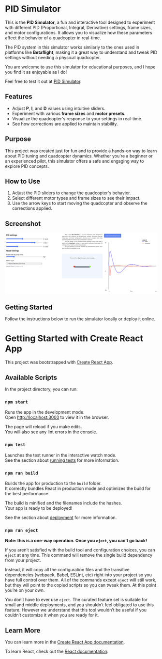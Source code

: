 # PID Simulator

This is the **PID Simulator**, a fun and interactive tool designed to experiment with different PID (Proportional, Integral, Derivative) settings, frame sizes, and motor configurations. It allows you to visualize how these parameters affect the behavior of a quadcopter in real-time.

The PID system in this simulator works similarly to the ones used in platforms like **Betaflight**, making it a great way to understand and tweak PID settings without needing a physical quadcopter.

You are welcome to use this simulator for educational purposes, and I hope you find it as enjoyable as I do!

Feel free to test it out at [PID Simulator](https://sevrugin.github.io/fpv-pid-simulator/).

## Features
- Adjust **P**, **I**, and **D** values using intuitive sliders.
- Experiment with various **frame sizes** and **motor presets**.
- Visualize the quadcopter's response to your settings in real-time.
- See how corrections are applied to maintain stability.

## Purpose
This project was created just for fun and to provide a hands-on way to learn about PID tuning and quadcopter dynamics. Whether you're a beginner or an experienced pilot, this simulator offers a safe and engaging way to explore PID concepts.

## How to Use
1. Adjust the PID sliders to change the quadcopter's behavior.
2. Select different motor types and frame sizes to see their impact.
3. Use the arrow keys to start moving the quadcopter and observe the corrections applied.

## Screenshot
![Screenshot](img/img.png)

## Getting Started
Follow the instructions below to run the simulator locally or deploy it online.

# Getting Started with Create React App

This project was bootstrapped with [Create React App](https://github.com/facebook/create-react-app).

## Available Scripts

In the project directory, you can run:

### `npm start`

Runs the app in the development mode.\
Open [http://localhost:3000](http://localhost:3000) to view it in the browser.

The page will reload if you make edits.\
You will also see any lint errors in the console.

### `npm test`

Launches the test runner in the interactive watch mode.\
See the section about [running tests](https://facebook.github.io/create-react-app/docs/running-tests) for more information.

### `npm run build`

Builds the app for production to the `build` folder.\
It correctly bundles React in production mode and optimizes the build for the best performance.

The build is minified and the filenames include the hashes.\
Your app is ready to be deployed!

See the section about [deployment](https://facebook.github.io/create-react-app/docs/deployment) for more information.

### `npm run eject`

**Note: this is a one-way operation. Once you `eject`, you can’t go back!**

If you aren’t satisfied with the build tool and configuration choices, you can `eject` at any time. This command will remove the single build dependency from your project.

Instead, it will copy all the configuration files and the transitive dependencies (webpack, Babel, ESLint, etc) right into your project so you have full control over them. All of the commands except `eject` will still work, but they will point to the copied scripts so you can tweak them. At this point you’re on your own.

You don’t have to ever use `eject`. The curated feature set is suitable for small and middle deployments, and you shouldn’t feel obligated to use this feature. However we understand that this tool wouldn’t be useful if you couldn’t customize it when you are ready for it.

## Learn More

You can learn more in the [Create React App documentation](https://facebook.github.io/create-react-app/docs/getting-started).

To learn React, check out the [React documentation](https://reactjs.org/).
